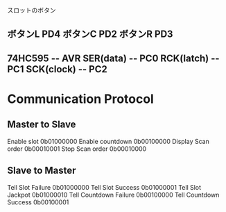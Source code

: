 スロットのボタン

ボタンL PD4
ボタンC PD2
ボタンR PD3
---------------------
74HC595    -- AVR
SER(data)  -- PC0
RCK(latch) -- PC1
SCK(clock) -- PC2
---------------------

# Communication Protocol

## Master to Slave
Enable slot 
0b01000000
Enable countdown
0b00100000
Display Scan order
0b00010001
Stop Scan order
0b00010000

## Slave to Master
Tell Slot Failure
0b01000000
Tell Slot Success
0b01000001
Tell Slot Jackpot
0b01000010
Tell Countdown Failure
0b00100000
Tell Countdown Success
0b00100001
